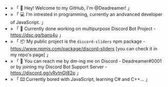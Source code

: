 - » 「 👋 Hey! Welcome to my GitHub, I'm @Deadreamer! 」
- » 「 💻 I'm intrested in programming, currently an andvanced developer of JavaScript. 」
- » 「 🔗 Currently done working on multipurpose Discord Bot Project - https://dsc.gg/bans4u 」
- » 「 📦 My public project is the `discord-sliders` npm package - https://www.npmjs.com/package/discord-sliders [you can check it in my repo's page] 」
- » 「 📝 You can reach me by dm-ing me on Discord - Deadreamer#0001 or by joining my Discord Bot Support Server - https://discord.gg/vRvtnGt82p 」
- » 「 ⌨️  Currently bored with JavaScript, learning C# and C++... 」
